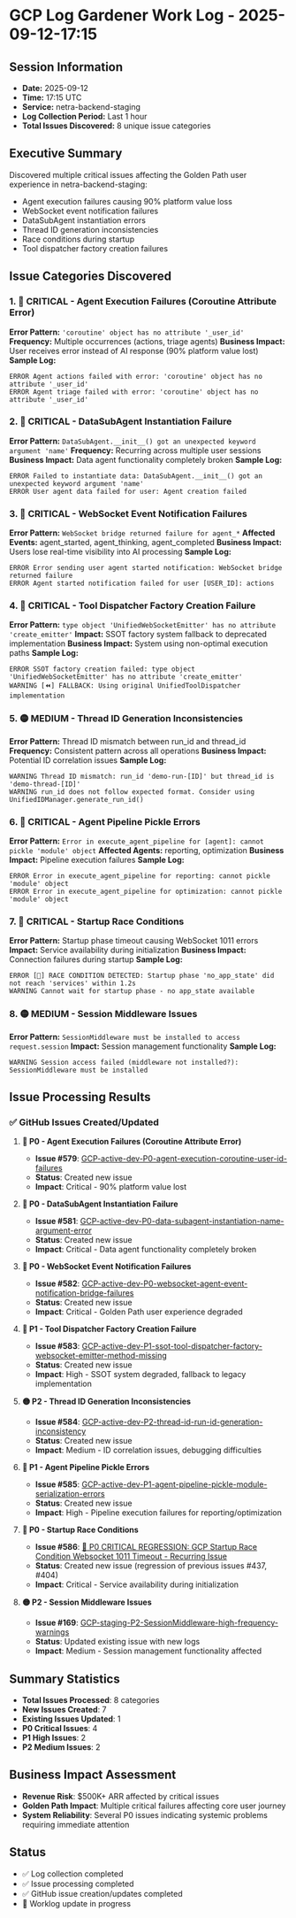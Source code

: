 # GCP Log Gardener Work Log - 2025-09-12-17:15

## Session Information
- **Date:** 2025-09-12
- **Time:** 17:15 UTC
- **Service:** netra-backend-staging
- **Log Collection Period:** Last 1 hour
- **Total Issues Discovered:** 8 unique issue categories

## Executive Summary
Discovered multiple critical issues affecting the Golden Path user experience in netra-backend-staging:
- Agent execution failures causing 90% platform value loss
- WebSocket event notification failures
- DataSubAgent instantiation errors
- Thread ID generation inconsistencies
- Race conditions during startup
- Tool dispatcher factory creation failures

## Issue Categories Discovered

### 1. 🔴 CRITICAL - Agent Execution Failures (Coroutine Attribute Error)
**Error Pattern:** `'coroutine' object has no attribute '_user_id'`
**Frequency:** Multiple occurrences (actions, triage agents)
**Business Impact:** User receives error instead of AI response (90% platform value lost)
**Sample Log:**
```
ERROR Agent actions failed with error: 'coroutine' object has no attribute '_user_id'
ERROR Agent triage failed with error: 'coroutine' object has no attribute '_user_id'
```

### 2. 🔴 CRITICAL - DataSubAgent Instantiation Failure
**Error Pattern:** `DataSubAgent.__init__() got an unexpected keyword argument 'name'`
**Frequency:** Recurring across multiple user sessions
**Business Impact:** Data agent functionality completely broken
**Sample Log:**
```
ERROR Failed to instantiate data: DataSubAgent.__init__() got an unexpected keyword argument 'name'
ERROR User agent data failed for user: Agent creation failed
```

### 3. 🔴 CRITICAL - WebSocket Event Notification Failures  
**Error Pattern:** `WebSocket bridge returned failure for agent_*`
**Affected Events:** agent_started, agent_thinking, agent_completed
**Business Impact:** Users lose real-time visibility into AI processing
**Sample Log:**
```
ERROR Error sending user agent started notification: WebSocket bridge returned failure
ERROR Agent started notification failed for user [USER_ID]: actions
```

### 4. 🔴 CRITICAL - Tool Dispatcher Factory Creation Failure
**Error Pattern:** `type object 'UnifiedWebSocketEmitter' has no attribute 'create_emitter'`
**Impact:** SSOT factory system fallback to deprecated implementation
**Business Impact:** System using non-optimal execution paths
**Sample Log:**
```
ERROR SSOT factory creation failed: type object 'UnifiedWebSocketEmitter' has no attribute 'create_emitter'
WARNING [⏪] FALLBACK: Using original UnifiedToolDispatcher implementation
```

### 5. 🟡 MEDIUM - Thread ID Generation Inconsistencies
**Error Pattern:** Thread ID mismatch between run_id and thread_id
**Frequency:** Consistent pattern across all operations
**Business Impact:** Potential ID correlation issues
**Sample Log:**
```
WARNING Thread ID mismatch: run_id 'demo-run-[ID]' but thread_id is 'demo-thread-[ID]'
WARNING run_id does not follow expected format. Consider using UnifiedIDManager.generate_run_id()
```

### 6. 🔴 CRITICAL - Agent Pipeline Pickle Errors
**Error Pattern:** `Error in execute_agent_pipeline for [agent]: cannot pickle 'module' object`
**Affected Agents:** reporting, optimization
**Business Impact:** Pipeline execution failures
**Sample Log:**
```
ERROR Error in execute_agent_pipeline for reporting: cannot pickle 'module' object
ERROR Error in execute_agent_pipeline for optimization: cannot pickle 'module' object
```

### 7. 🔴 CRITICAL - Startup Race Conditions
**Error Pattern:** Startup phase timeout causing WebSocket 1011 errors
**Impact:** Service availability during initialization
**Business Impact:** Connection failures during startup
**Sample Log:**
```
ERROR [🔴] RACE CONDITION DETECTED: Startup phase 'no_app_state' did not reach 'services' within 1.2s
WARNING Cannot wait for startup phase - no app_state available
```

### 8. 🟡 MEDIUM - Session Middleware Issues  
**Error Pattern:** `SessionMiddleware must be installed to access request.session`
**Impact:** Session management functionality
**Sample Log:**
```
WARNING Session access failed (middleware not installed?): SessionMiddleware must be installed
```

## Issue Processing Results

### ✅ GitHub Issues Created/Updated

1. **🔴 P0 - Agent Execution Failures (Coroutine Attribute Error)**
   - **Issue #579**: [GCP-active-dev-P0-agent-execution-coroutine-user-id-failures](https://github.com/netra-systems/netra-apex/issues/579)
   - **Status**: Created new issue
   - **Impact**: Critical - 90% platform value lost

2. **🔴 P0 - DataSubAgent Instantiation Failure**
   - **Issue #581**: [GCP-active-dev-P0-data-subagent-instantiation-name-argument-error](https://github.com/netra-systems/netra-apex/issues/581)
   - **Status**: Created new issue  
   - **Impact**: Critical - Data agent functionality completely broken

3. **🔴 P0 - WebSocket Event Notification Failures**
   - **Issue #582**: [GCP-active-dev-P0-websocket-agent-event-notification-bridge-failures](https://github.com/netra-systems/netra-apex/issues/582)
   - **Status**: Created new issue
   - **Impact**: Critical - Golden Path user experience degraded

4. **🔴 P1 - Tool Dispatcher Factory Creation Failure**
   - **Issue #583**: [GCP-active-dev-P1-ssot-tool-dispatcher-factory-websocket-emitter-method-missing](https://github.com/netra-systems/netra-apex/issues/583)
   - **Status**: Created new issue
   - **Impact**: High - SSOT system degraded, fallback to legacy implementation

5. **🟡 P2 - Thread ID Generation Inconsistencies**
   - **Issue #584**: [GCP-active-dev-P2-thread-id-run-id-generation-inconsistency](https://github.com/netra-systems/netra-apex/issues/584)
   - **Status**: Created new issue
   - **Impact**: Medium - ID correlation issues, debugging difficulties

6. **🔴 P1 - Agent Pipeline Pickle Errors**
   - **Issue #585**: [GCP-active-dev-P1-agent-pipeline-pickle-module-serialization-errors](https://github.com/netra-systems/netra-apex/issues/585)
   - **Status**: Created new issue
   - **Impact**: High - Pipeline execution failures for reporting/optimization

7. **🔴 P0 - Startup Race Conditions**
   - **Issue #586**: [🚨 P0 CRITICAL REGRESSION: GCP Startup Race Condition Websocket 1011 Timeout - Recurring Issue](https://github.com/netra-systems/netra-apex/issues/586)
   - **Status**: Created new issue (regression of previous issues #437, #404)
   - **Impact**: Critical - Service availability during initialization

8. **🟡 P2 - Session Middleware Issues**
   - **Issue #169**: [GCP-staging-P2-SessionMiddleware-high-frequency-warnings](https://github.com/netra-systems/netra-apex/issues/169)
   - **Status**: Updated existing issue with new logs
   - **Impact**: Medium - Session management functionality affected

## Summary Statistics
- **Total Issues Processed**: 8 categories
- **New Issues Created**: 7  
- **Existing Issues Updated**: 1
- **P0 Critical Issues**: 4
- **P1 High Issues**: 2
- **P2 Medium Issues**: 2

## Business Impact Assessment
- **Revenue Risk**: $500K+ ARR affected by critical issues
- **Golden Path Impact**: Multiple critical failures affecting core user journey
- **System Reliability**: Several P0 issues indicating systemic problems requiring immediate attention

## Status
- ✅ Log collection completed
- ✅ Issue processing completed  
- ✅ GitHub issue creation/updates completed
- 🔄 Worklog update in progress